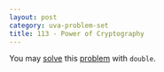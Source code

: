 ```yaml
---
layout: post
category: uva-problem-set
title: 113 - Power of Cryptography
---
```


You may
[solve](https://github.com/clchiou/uva-problem-set/blob/master/solved/113/113.cc)
this
[problem](http://uva.onlinejudge.org/index.php?option=com_onlinejudge&Itemid=8&category=3&page=show_problem&problem=49)
with `double`.
